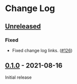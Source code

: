 # Change Log

## [Unreleased]

### Fixed

- Fixed change log links. ([#126](https://github.com/Rose-STL-Lab/torchTS/pull/126))

## [0.1.0] - 2021-08-16

Initial release

[unreleased]: https://github.com/Rose-STL-Lab/torchTS/compare/v0.1.0...main
[0.1.0]: https://github.com/Rose-STL-Lab/torchTS/releases/tag/v0.1.0
